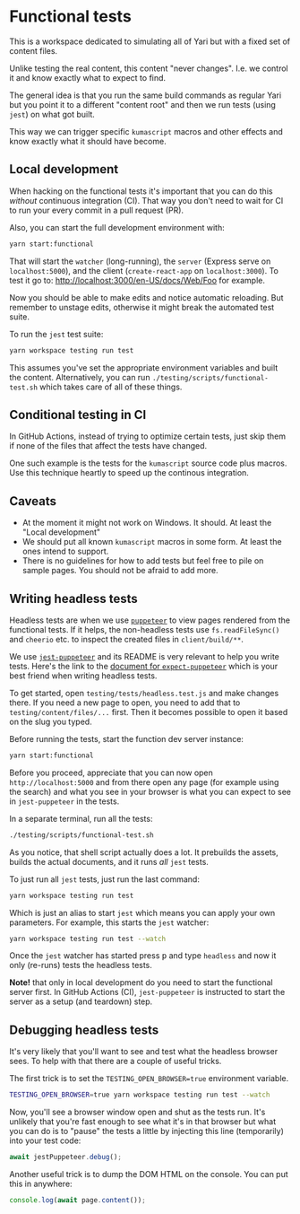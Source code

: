 # Functional tests

This is a workspace dedicated to simulating all of Yari but with a
fixed set of content files.

Unlike testing the real content, this content "never changes". I.e. we
control it and know exactly what to expect to find.

The general idea is that you run the same build commands as regular
Yari but you point it to a different "content root" and then we run
tests (using `jest`) on what got built.

This way we can trigger specific `kumascript` macros and other effects
and know exactly what it should have become.

## Local development

When hacking on the functional tests it's important that you can do
this _without_ continuous integration (CI). That way you don't need to
wait for CI to run your every commit in a pull request (PR).

Also, you can start the full development environment with:

```bash
yarn start:functional
```

That will start the `watcher` (long-running), the `server` (Express
serve on `localhost:5000`), and the client (`create-react-app` on
`localhost:3000`).
To test it go to:
[http://localhost:3000/en-US/docs/Web/Foo](http://localhost:3000/en-US/docs/Web/Foo)
for example.

Now you should be able to make edits and notice automatic reloading.
But remember to unstage edits, otherwise it might break the automated
test suite.

To run the `jest` test suite:

```bash
yarn workspace testing run test
```

This assumes you've set the appropriate environment variables and built the
content. Alternatively, you can run `./testing/scripts/functional-test.sh`
which takes care of all of these things.

## Conditional testing in CI

In GitHub Actions, instead of trying to optimize certain tests, just skip
them if none of the files that affect the tests have changed.

One such example is the tests for the `kumascript` source code plus macros.
Use this technique heartly to speed up the continous integration.

## Caveats

- At the moment it might not work on Windows. It should. At least the "Local
  development"
- We should put all known `kumascript` macros in some form. At least the ones
  intend to support.
- There is no guidelines for how to add tests but feel free to pile on
  sample pages. You should not be afraid to add more.

## Writing headless tests

Headless tests are when we use [`puppeteer`](https://pptr.dev/) to view pages
rendered from the functional tests. If it helps, the non-headless tests
use `fs.readFileSync()` and `cheerio` etc. to inspect the created files in
`client/build/**`.

We use [`jest-puppeteer`](https://github.com/smooth-code/jest-puppeteer) and
its README is very relevant to help you write tests. Here's the link to
the [document for `expect-puppeteer`](https://github.com/smooth-code/jest-puppeteer/blob/master/packages/expect-puppeteer/README.md#api)
which is your best friend when writing headless tests.

To get started, open `testing/tests/headless.test.js` and make changes there.
If you need a new page to open, you need to add that to
`testing/content/files/...` first. Then it becomes possible to open it
based on the slug you typed.

Before running the tests, start the function dev server instance:

```sh
yarn start:functional
```

Before you proceed, appreciate that you can now open `http://localhost:5000`
and from there open any page (for example using the search) and what you
see in your browser is what you can expect to see in `jest-puppeteer` in
the tests.

In a separate terminal, run all the tests:

```sh
./testing/scripts/functional-test.sh
```

As you notice, that shell script actually does a lot. It prebuilds the
assets, builds the actual documents, and it runs _all_ `jest` tests.

To just run all `jest` tests, just run the last command:

```sh
yarn workspace testing run test
```

Which is just an alias to start `jest` which means you can apply your own
parameters. For example, this starts the `jest` watcher:

```sh
yarn workspace testing run test --watch
```

Once the `jest` watcher has started press <kbd>p</kbd> and type `headless`
and now it only (re-runs) tests the headless tests.

**Note!** that only in local development do you need to start the functional
server first. In GitHub Actions (CI), `jest-puppeteer` is instructed to start
the server as a setup (and teardown) step.

## Debugging headless tests

It's very likely that you'll want to see and test
what the headless browser sees. To help with that there are a couple of
useful tricks.

The first trick is to set the `TESTING_OPEN_BROWSER=true` environment
variable.

```sh
TESTING_OPEN_BROWSER=true yarn workspace testing run test --watch
```

Now, you'll see a browser window open and shut as the tests run.
It's unlikely that you're fast enough to see what it's in that browser
but what you can do is to "pause" the tests a little by injecting
this line (temporarily) into your test code:

```javascript
await jestPuppeteer.debug();
```

Another useful trick is to dump the DOM HTML on the console. You can
put this in anywhere:

```javascript
console.log(await page.content());
```
